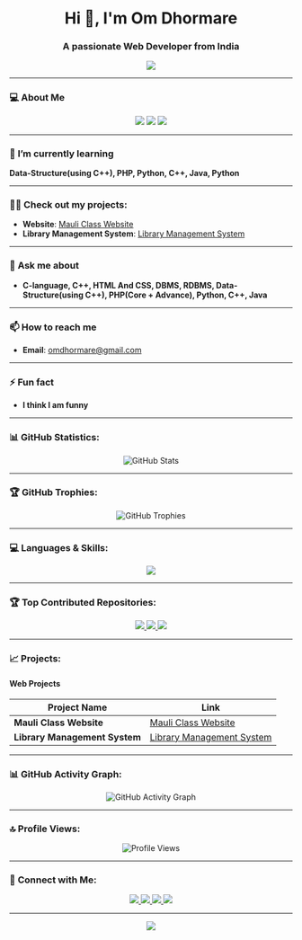 <!-- Om Dhormare - GitHub Profile -->

<h1 align="center">Hi 👋, I'm Om Dhormare</h1>
<h3 align="center">A passionate Web Developer from India</h3>

<p align="center">
  <img src="https://readme-typing-svg.herokuapp.com?color=F7B93E&lines=PHP+%7C+Python+%7C+Java+Developer;Passionate+about+Web+Development;Always+Learning+New+Technologies...&center=true&width=500&height=50">
</p>

---

### 💻 **About Me**

<p align="center">
  <img src="https://img.shields.io/badge/Personal-Portfolio-00A0B0?style=for-the-badge&logo=portfolio&logoColor=white" />
  <img src="https://img.shields.io/badge/Hobbies-Reading%2C+Coding-3B82F6?style=for-the-badge&logo=book&logoColor=white" />
  <img src="https://img.shields.io/badge/Passion-Open%20Source-4A90E2?style=for-the-badge&logo=open-source&logoColor=white" />
</p>

---

### 🌱 **I’m currently learning**
**Data-Structure(using C++), PHP, Python, C++, Java, Python**

---

### 👨‍💻 **Check out my projects**:
- **Website**: [Mauli Class Website](http://mauliclass.wuaze.com)
- **Library Management System**: [Library Management System](http://librarymanagementsystem123.infinityfreeapp.com)

---

### 💬 **Ask me about**
- **C-language, C++, HTML And CSS, DBMS, RDBMS, Data-Structure(using C++), PHP(Core + Advance), Python, C++, Java**

---

### 📫 **How to reach me**
- **Email**: omdhormare@gmail.com

---

### ⚡ **Fun fact**
- **I think I am funny**

---

### 📊 **GitHub Statistics**:
<p align="center">
  <img src="https://github-readme-stats.vercel.app/api?username=omdhormare&show_icons=true&theme=radical" alt="GitHub Stats" />
</p>

---

### 🏆 **GitHub Trophies**:
<p align="center">
  <img src="https://github-profile-trophy.vercel.app/?username=omdhormare&theme=radical" alt="GitHub Trophies" />
</p>

---

### 💻 **Languages & Skills**:
<p align="center">
  <img src="https://skillicons.dev/icons?i=php,mysql,python,java,html,css,js,git,github" />
</p>

---

### 🏆 **Top Contributed Repositories**:
<p align="center">
  <a href="https://github.com/omdhormare/CPP">
    <img src="https://img.shields.io/badge/CPP-C%2B%2B-00599C?style=for-the-badge&logo=c%2B%2B&logoColor=white" />
  </a>
  <a href="https://github.com/omdhormare/Data-Structure">
    <img src="https://img.shields.io/badge/Data--Structure-C%2B%2B-00599C?style=for-the-badge&logo=c%2B%2B&logoColor=white" />
  </a>
  <a href="https://github.com/omdhormare/PHP-Hypertext-Preprocessor">
    <img src="https://img.shields.io/badge/PHP-Hypertext%20Preprocessor-777BB4?style=for-the-badge&logo=php&logoColor=white" />
  </a>
</p>

---

### 📈 **Projects**:
#### Web Projects

| Project Name              | Link                                                                                   |
|---------------------------|----------------------------------------------------------------------------------------|
| **Mauli Class Website**    | [Mauli Class Website](http://mauliclass.wuaze.com)                                     |
| **Library Management System** | [Library Management System](http://librarymanagementsystem123.infinityfreeapp.com)    |

---

### 📊 **GitHub Activity Graph**:
<p align="center">
  <img src="https://github-readme-activity-graph.vercel.app/graph?username=omdhormare&bg_color=0D1117&color=00E676&line=00E676&point=FFFFFF&area=true&hide_border=true" alt="GitHub Activity Graph" />
</p>

---

### 🔝 **Profile Views**:
<p align="center">
  <img src="https://komarev.com/ghpvc/?username=omdhormare&style=for-the-badge" alt="Profile Views" />
</p>

---

### 🤝 **Connect with Me**:
<p align="center">
  <a href="https://github.com/omdhormare">
    <img src="https://img.shields.io/badge/GitHub-333?style=for-the-badge&logo=github&logoColor=white" />
  </a>
  <a href="mailto:omdhormare@gmail.com">
    <img src="https://img.shields.io/badge/Email-D14836?style=for-the-badge&logo=gmail&logoColor=white" />
  </a>
  <a href="https://linkedin.com/in/yourprofile">
    <img src="https://img.shields.io/badge/LinkedIn-0077B5?style=for-the-badge&logo=linkedin&logoColor=white" />
  </a>
  <a href="https://codebyom.youtube.com">
    <img src="https://img.shields.io/badge/YouTube-FF0000?style=for-the-badge&logo=youtube&logoColor=white" />
  </a>
</p>

---

<p align="center">
  <img src="https://img.shields.io/static/v1?label=Thank+You!&message=Keep+Learning+and+Growing!&color=blueviolet&style=for-the-badge" />
</p>
